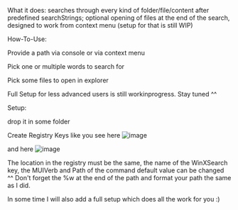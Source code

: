 What it does:
searches through every kind of folder/file/content after predefined searchStrings; optional opening of files at the end of the search, designed to work from context menu (setup for that is still WIP)


How-To-Use:

Provide a path via console or via context menu

Pick one or multiple words to search for

Pick some files to open in explorer

Full Setup for less advanced users is still workinprogress. Stay tuned ^^


Setup:

drop it in some folder

Create Registry Keys like you see here
![image](https://user-images.githubusercontent.com/51728041/184422396-11eca99f-57b8-4122-91f7-0b18035b6f1e.png)

and here
![image](https://user-images.githubusercontent.com/51728041/184422474-c535d0e1-8389-4a18-a2e9-8cfa42dd5059.png)

The location in the registry must be the same, the name of the WinXSearch key, the MUIVerb and Path of the command default value can be changed ^^
Don't forget the %w at the end of the path and format your path the same as I did.

In some time I will also add a full setup which does all the work for you :)
